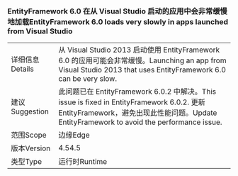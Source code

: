 ### <a name="entityframework-60-loads-very-slowly-in-apps-launched-from-visual-studio"></a><span data-ttu-id="70926-101">EntityFramework 6.0 在从 Visual Studio 启动的应用中会非常缓慢地加载</span><span class="sxs-lookup"><span data-stu-id="70926-101">EntityFramework 6.0 loads very slowly in apps launched from Visual Studio</span></span>

|   |   |
|---|---|
|<span data-ttu-id="70926-102">详细信息</span><span class="sxs-lookup"><span data-stu-id="70926-102">Details</span></span>|<span data-ttu-id="70926-103">从 Visual Studio 2013 启动使用 EntityFramework 6.0 的应用可能会非常缓慢。</span><span class="sxs-lookup"><span data-stu-id="70926-103">Launching an app from Visual Studio 2013 that uses EntityFramework 6.0 can be very slow.</span></span>|
|<span data-ttu-id="70926-104">建议</span><span class="sxs-lookup"><span data-stu-id="70926-104">Suggestion</span></span>|<span data-ttu-id="70926-105">此问题已在 EntityFramework 6.0.2 中解决。</span><span class="sxs-lookup"><span data-stu-id="70926-105">This issue is fixed in EntityFramework 6.0.2.</span></span> <span data-ttu-id="70926-106">更新 EntityFramework，避免出现此性能问题。</span><span class="sxs-lookup"><span data-stu-id="70926-106">Update EntityFramework to avoid the performance issue.</span></span>|
|<span data-ttu-id="70926-107">范围</span><span class="sxs-lookup"><span data-stu-id="70926-107">Scope</span></span>|<span data-ttu-id="70926-108">边缘</span><span class="sxs-lookup"><span data-stu-id="70926-108">Edge</span></span>|
|<span data-ttu-id="70926-109">版本</span><span class="sxs-lookup"><span data-stu-id="70926-109">Version</span></span>|<span data-ttu-id="70926-110">4.5</span><span class="sxs-lookup"><span data-stu-id="70926-110">4.5</span></span>|
|<span data-ttu-id="70926-111">类型</span><span class="sxs-lookup"><span data-stu-id="70926-111">Type</span></span>|<span data-ttu-id="70926-112">运行时</span><span class="sxs-lookup"><span data-stu-id="70926-112">Runtime</span></span>|

